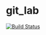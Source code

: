 # git_lab
[![Build Status](https://travis-ci.com/eddie221/git_lab.svg?branch=master)](https://travis-ci.com/eddie221/git_lab)
